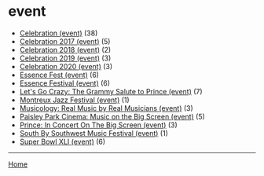 # event

  * [Celebration (event)](../event/celebration/index.md) (38)
  * [Celebration 2017 (event)](../event/celebration-2017/index.md) (5)
  * [Celebration 2018 (event)](../event/celebration-2018/index.md) (2)
  * [Celebration 2019 (event)](../event/celebration-2019/index.md) (3)
  * [Celebration 2020 (event)](../event/celebration-2020/index.md) (3)
  * [Essence Fest (event)](../event/essence-fest/index.md) (6)
  * [Essence Festival (event)](../event/essence-festival/index.md) (6)
  * [Let's Go Crazy: The Grammy Salute to Prince (event)](../event/let-s-go-crazy-the-grammy-salute-to-prince/index.md) (7)
  * [Montreux Jazz Festival (event)](../event/montreux-jazz-festival/index.md) (1)
  * [Musicology: Real Music by Real Musicians (event)](../event/musicology-real-music-by-real-musicians/index.md) (3)
  * [Paisley Park Cinema: Music on the Big Screen (event)](../event/paisley-park-cinema-music-on-the-big-screen/index.md) (5)
  * [Prince: In Concert On The Big Screen (event)](../event/prince-in-concert-on-the-big-screen/index.md) (3)
  * [South By Southwest Music Festival (event)](../event/south-by-southwest-music-festival/index.md) (1)
  * [Super Bowl XLI (event)](../event/super-bowl-xli/index.md) (6)

----

[Home](../index.md)
